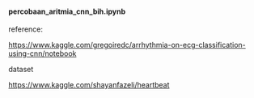 #### percobaan_aritmia_cnn_bih.ipynb

reference:

https://www.kaggle.com/gregoiredc/arrhythmia-on-ecg-classification-using-cnn/notebook

dataset

https://www.kaggle.com/shayanfazeli/heartbeat
